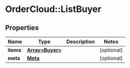 # OrderCloud::ListBuyer

## Properties
Name | Type | Description | Notes
------------ | ------------- | ------------- | -------------
**items** | [**Array&lt;Buyer&gt;**](Buyer.md) |  | [optional] 
**meta** | [**Meta**](Meta.md) |  | [optional] 


